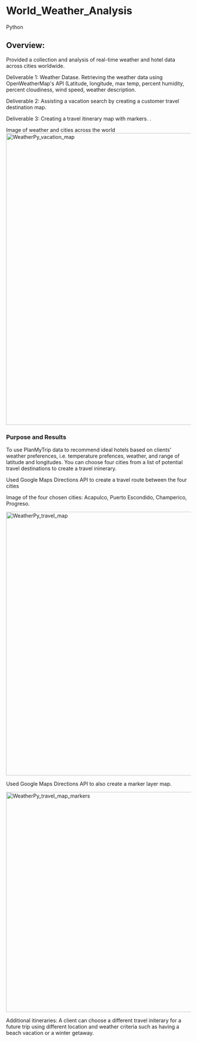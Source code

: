 # World_Weather_Analysis
Python

## Overview:
Provided a collection and analysis of real-time weather and hotel data across cities worldwide.

Deliverable 1: Weather Datase. Retrieving the weather data using OpenWeatherMap's API (Latitude, longitude, max temp, percent humidity, percent         cloudiness, wind speed, weather description. 

Deliverable 2: Assisting a vacation search by creating a customer travel destination map. 

Deliverable 3: Creating a travel itinerary map with markers. . 

Image of weather and cities across the world
<img width="797" alt="WeatherPy_vacation_map" src="https://user-images.githubusercontent.com/111452227/198364548-a2e4fd8f-6245-41a9-85da-3ad1fd906496.png">

### Purpose and Results

To use PlanMyTrip data to recommend ideal hotels based on clients' weather preferences, i.e. temperature prefences, weather, and range of latitude and longitudes. You can choose four cities from a list of potential travel destinations to create a travel ininerary.   

Used Google Maps Directions API to create a travel route between the four cities

Image of the four chosen cities: Acapulco, Puerto Escondido, Champerico, Progreso.  

<img width="720" alt="WeatherPy_travel_map" src="https://user-images.githubusercontent.com/111452227/198364560-8209a423-d74a-49e6-85bd-62d4b9fdd64b.png">

Used Google Maps Directions API to also create a marker layer map. 

<img width="601" alt="WeatherPy_travel_map_markers" src="https://user-images.githubusercontent.com/111452227/198364632-f9f20ce1-da38-4029-9b1e-57e7a1e4b73c.png">

Additional itineraries:  A client can choose a different travel initerary for a future trip using different location and weather criteria such as having a beach vacation or a winter getaway.   
